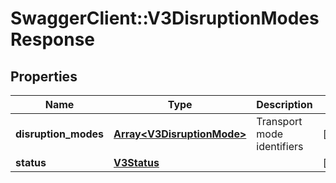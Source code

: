 # SwaggerClient::V3DisruptionModesResponse

## Properties
Name | Type | Description | Notes
------------ | ------------- | ------------- | -------------
**disruption_modes** | [**Array&lt;V3DisruptionMode&gt;**](V3DisruptionMode.md) | Transport mode identifiers | [optional] 
**status** | [**V3Status**](V3Status.md) |  | [optional] 

